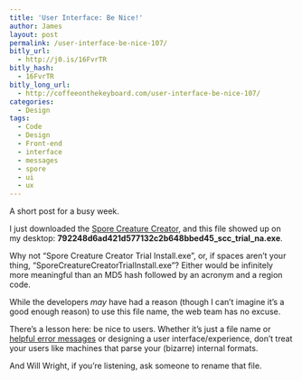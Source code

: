 ```yaml
---
title: 'User Interface: Be Nice!'
author: James
layout: post
permalink: /user-interface-be-nice-107/
bitly_url:
  - http://j0.is/16FvrTR
bitly_hash:
  - 16FvrTR
bitly_long_url:
  - http://coffeeonthekeyboard.com/user-interface-be-nice-107/
categories:
  - Design
tags:
  - Code
  - Design
  - Front-end
  - interface
  - messages
  - spore
  - ui
  - ux
---
```

<p class="note">
  A short post for a busy week.
</p>

I just downloaded the [Spore Creature Creator][1], and this file showed up on my desktop: **792248d6ad421d577132c2b648bbed45\_scc\_trial_na.exe**.

Why not &#8220;Spore Creature Creator Trial Install.exe&#8221;, or, if spaces aren&#8217;t your thing, &#8220;SporeCreatureCreatorTrialInstall.exe&#8221;? Either would be infinitely more meaningful than an MD5 hash followed by an acronym and a region code.

While the developers *may* have had a reason (though I can&#8217;t imagine it&#8217;s a good enough reason) to use this file name, the web team has no excuse.

There&#8217;s a lesson here: be nice to users. Whether it&#8217;s just a file name or [helpful error messages][2] or designing a user interface/experience, don&#8217;t treat your users like machines that parse your (bizarre) internal formats.

And Will Wright, if you&#8217;re listening, ask someone to rename that file.

 [1]: http://www.spore.com/trial
 [2]: http://www.codinghorror.com/blog/archives/001120.html